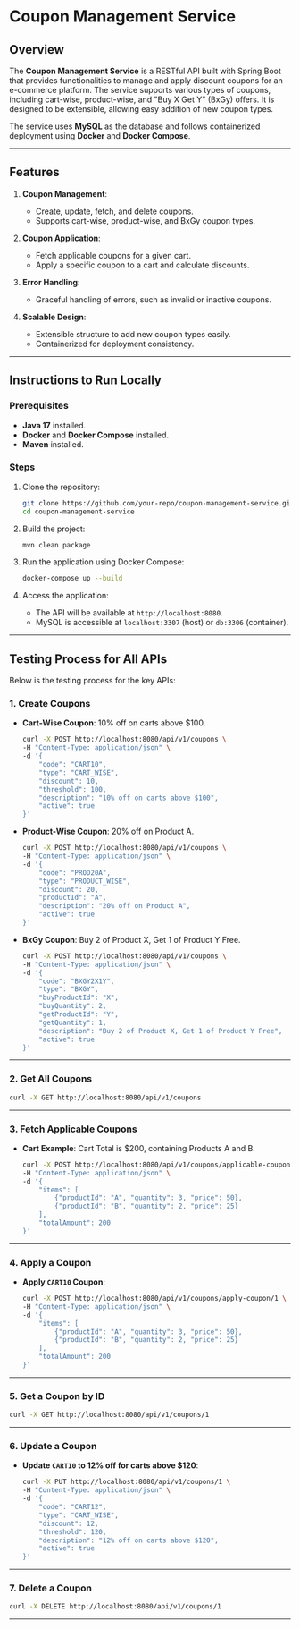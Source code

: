 # Coupon Management Service

## Overview
The **Coupon Management Service** is a RESTful API built with Spring Boot that provides functionalities to manage and apply discount coupons for an e-commerce platform. The service supports various types of coupons, including cart-wise, product-wise, and "Buy X Get Y" (BxGy) offers. It is designed to be extensible, allowing easy addition of new coupon types.

The service uses **MySQL** as the database and follows containerized deployment using **Docker** and **Docker Compose**.

---

## Features
1. **Coupon Management**:
    - Create, update, fetch, and delete coupons.
    - Supports cart-wise, product-wise, and BxGy coupon types.

2. **Coupon Application**:
    - Fetch applicable coupons for a given cart.
    - Apply a specific coupon to a cart and calculate discounts.

3. **Error Handling**:
    - Graceful handling of errors, such as invalid or inactive coupons.

4. **Scalable Design**:
    - Extensible structure to add new coupon types easily.
    - Containerized for deployment consistency.

---

## Instructions to Run Locally

### Prerequisites
- **Java 17** installed.
- **Docker** and **Docker Compose** installed.
- **Maven** installed.

### Steps
1. Clone the repository:
   ```bash
   git clone https://github.com/your-repo/coupon-management-service.git
   cd coupon-management-service
   ```

2. Build the project:
   ```bash
   mvn clean package
   ```

3. Run the application using Docker Compose:
   ```bash
   docker-compose up --build
   ```

4. Access the application:
    - The API will be available at `http://localhost:8080`.
    - MySQL is accessible at `localhost:3307` (host) or `db:3306` (container).

---

## Testing Process for All APIs

Below is the testing process for the key APIs:

### **1. Create Coupons**
- **Cart-Wise Coupon**: 10% off on carts above $100.
  ```bash
  curl -X POST http://localhost:8080/api/v1/coupons \
  -H "Content-Type: application/json" \
  -d '{
      "code": "CART10",
      "type": "CART_WISE",
      "discount": 10,
      "threshold": 100,
      "description": "10% off on carts above $100",
      "active": true
  }'
  ```

- **Product-Wise Coupon**: 20% off on Product A.
  ```bash
  curl -X POST http://localhost:8080/api/v1/coupons \
  -H "Content-Type: application/json" \
  -d '{
      "code": "PROD20A",
      "type": "PRODUCT_WISE",
      "discount": 20,
      "productId": "A",
      "description": "20% off on Product A",
      "active": true
  }'
  ```

- **BxGy Coupon**: Buy 2 of Product X, Get 1 of Product Y Free.
  ```bash
  curl -X POST http://localhost:8080/api/v1/coupons \
  -H "Content-Type: application/json" \
  -d '{
      "code": "BXGY2X1Y",
      "type": "BXGY",
      "buyProductId": "X",
      "buyQuantity": 2,
      "getProductId": "Y",
      "getQuantity": 1,
      "description": "Buy 2 of Product X, Get 1 of Product Y Free",
      "active": true
  }'
  ```

---

### **2. Get All Coupons**
```bash
curl -X GET http://localhost:8080/api/v1/coupons
```

---

### **3. Fetch Applicable Coupons**
- **Cart Example**: Cart Total is $200, containing Products A and B.
  ```bash
  curl -X POST http://localhost:8080/api/v1/coupons/applicable-coupons \
  -H "Content-Type: application/json" \
  -d '{
      "items": [
          {"productId": "A", "quantity": 3, "price": 50},
          {"productId": "B", "quantity": 2, "price": 25}
      ],
      "totalAmount": 200
  }'
  ```

---

### **4. Apply a Coupon**
- **Apply `CART10` Coupon**:
  ```bash
  curl -X POST http://localhost:8080/api/v1/coupons/apply-coupon/1 \
  -H "Content-Type: application/json" \
  -d '{
      "items": [
          {"productId": "A", "quantity": 3, "price": 50},
          {"productId": "B", "quantity": 2, "price": 25}
      ],
      "totalAmount": 200
  }'
  ```

---

### **5. Get a Coupon by ID**
```bash
curl -X GET http://localhost:8080/api/v1/coupons/1
```

---

### **6. Update a Coupon**
- **Update `CART10` to 12% off for carts above $120**:
  ```bash
  curl -X PUT http://localhost:8080/api/v1/coupons/1 \
  -H "Content-Type: application/json" \
  -d '{
      "code": "CART12",
      "type": "CART_WISE",
      "discount": 12,
      "threshold": 120,
      "description": "12% off on carts above $120",
      "active": true
  }'
  ```

---

### **7. Delete a Coupon**
```bash
curl -X DELETE http://localhost:8080/api/v1/coupons/1
```

---
